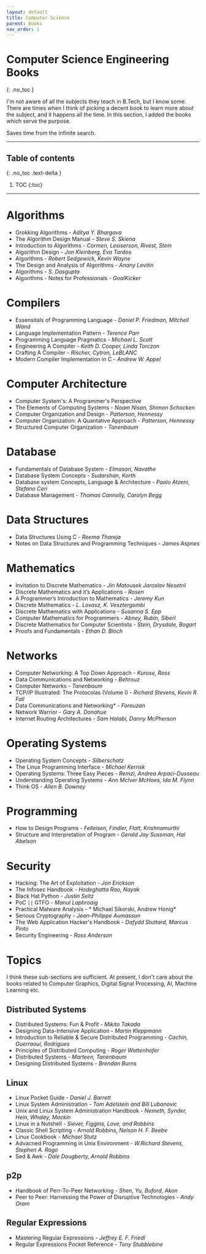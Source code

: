 ```yaml
---
layout: default
title: Computer Science
parent: Books
nav_order: 1
---
```


# Computer Science Engineering Books
{: .no_toc }

I'm not aware of all the subjects they teach in B.Tech, but I know some. There are times when I think of picking a decent book to learn more about the subject, and it happens all the time. In this section, I added the books which serve the purpose.

Saves time from the infinite search.

---

## Table of contents
{: .no_toc .text-delta }

1. TOC
{:toc}

---

# Algorithms

- Grokking Algorithms - *Aditya Y. Bhargava*
- The Algorithm Design Manual - *Steve S. Skiena*
- Introduction to Algorithms - *Cormen, Lesiserson, Rivest, Stein*
- Algorithm Design - *Jon Kleinberg, Eva Tardos*
- Algorithms - *Robert Sedgewick, Kevin Wayne*
- The Design and Analysis of Algorithms - *Anany Levitin*
- Algorithms - *S. Dasgupta*
- Algorithms - Notes for Professionals - *GoalKicker*

# Compilers

- Essensitals of Programming Language - *Daniel P. Friedman, Mitchell Wand*
- Language Implementation Pattern - *Terence Parr*
- Programming Language Pragmatics - *Michael L. Scott*
- Engineering A Compiler - *Keith D. Cooper, Linda Torczon*
- Crafting A Compiler - *Rischer, Cytron, LeBLANC*
- Modern Compiler Implementation in C - *Andrew W. Appel*

# Computer Architecture

- Computer System's: A Programmer's Perspective
- The Elements of Computing Systems - *Noam Nisan, Shimon Schocken*
- Computer Organization and Design - *Patterson, Hennessy*
- Computer Organization: A Quantative Approach - *Patterson, Hennessy*
- Structured Computer Organization - *Tanenbaum*

# Database

- Fundamentals of Database System - *Elmasari, Navathe*
- Database System Concepts - *Sudarshan, Korth*
- Database system Concepts, Language & Architecture - *Paolo Atzeni, Stefano Ceri*
- Database Management - *Thomas Cannolly, Carolyn Begg*


# Data Structures

- Data Structures Using C - *Reema Thareja*
- Notes on Data Structures and Programming Techniques - *James Aspnes*

# Mathematics

- Invitation to Discrete Mathematics - *Jirı Matousek Jaroslav Nesetril*
- Discrete Mathematics and it’s Applications - *Rosen*
- A Programmer’s Introduction to Mathematics - *Jeremy Kun*
- Discrete Mathematics - *L. Lovasz, K. Vesztergombi*
- Discrete Mathematics with Applications - *Susanna S. Epp*
- Computer Mathematics for Programmers - *Abney, Rubin, Siberl*
- Discrete Mathematics for Computer Scientists - *Stein, Drysdale, Bogart*
- Proofs and Fundamentals - *Ethan D. Bloch*

# Networks

- Computer Networking: A Top Down Approach - *Kurose, Ross*
- Data Communications and Networking - *Behrouz*
- Computer Networks - *Tanenbaum*
- TCP/IP Illustrated: The Protocolas (Volume I) - *Richard Stevens, Kevin R. Fall*
- Data Communications and Networking* - *Forouzan*
- Network Warrior - *Gary A. Donahue*
- Internet Routing Architectures - *Sam Halabi, Danny McPherson*


# Operating Systems

- Operating System Concepts - *Silberschatz*
- The Linux Programming Interface - *Michael Kerrisk*
- Operating Systems: Three Easy Pieces - *Remzi, Andrea Arpaci-Dusseau*
- Understanding Operating Systems - *Ann McIver McHoes, Ida M. Flynn*
- Think OS - *Allen B. Downey*

# Programming

- How to Design Programs - *Felleisen, Findler, Flatt, Krishnamurthi*
- Structure and Interpretation of Program - *Gerald Jay Sussman, Hal Abelson*

# Security

- Hacking: The Art of Exploitation - *Jon Erickson*
- The Infosec Handbook - *Hodeghatta Rao, Nayak*
- Black Hat Python - *Justin Seitz*
- PoC `||` GTFO - *Manul Laphroaig*
- Practical Malware Analysis - * Michael Sikorski, Andrew Honig*
- Serious Cryptography - *Jean-Philippe Aumasson*
- The Web Application Hacker's Handbook - *Dafydd Stuttard, Marcus Pinto*
- Security Engineering - *Ross Anderson*

# Topics

I think these sub-sections are sufficient. At present, I don't care about the books related to Computer Graphics, Digital Signal Processing, AI, Machine Learning etc.

## Distributed Systems

- Distributed Systems: Fun & Profit - *Mikito Takada*
- Designing Data-Intensive Application - *Martin Kleppmann*
- Introduction to Reliable & Secure Distributed Programming - *Cachin, Guerraoui, Rodrigues*
- Principles of Distributed Computing - *Roger Wattenhofer*
- Distributed Systems - *Marteen, Tanenbaum*
- Designing Distributed Systems - *Brendan Burns*

## Linux

- Linux Pocket Guide - *Daniel J. Barrett*
- Linux System Administration - *Tom Adelstein and Bill Lubanovic*
- Unix and Linux System Administration Handbook - *Nemeth, Synder, Hein, Whaley, Mackin*
- Linux in a Nutshell - *Siever, Figgins, Love, and Robbins*
- Classic Shell Scripting - *Arnold Robbins, Nelson H. F. Beebe*
- Linux Cookbook - *Michael Stutz*
- Advacned Programming in Unix Environment - *W.Richard Stevens, Stephen A. Rago*
- Sed & Awk - *Dale Dougberty, Arnold Robbins*


## p2p

- Handbook of Perr-To-Peer Networking - *Shen, Yu, Buford, Akon*
- Peer to Peer: Harnessing the Power of Disruptive Technologies - *Andy Oram*

## Regular Expressions

- Mastering Regular Expressions - *Jeffrey E. F. Friedl*
- Regular Expressions Pocket Reference - *Tony Stubblebine*
